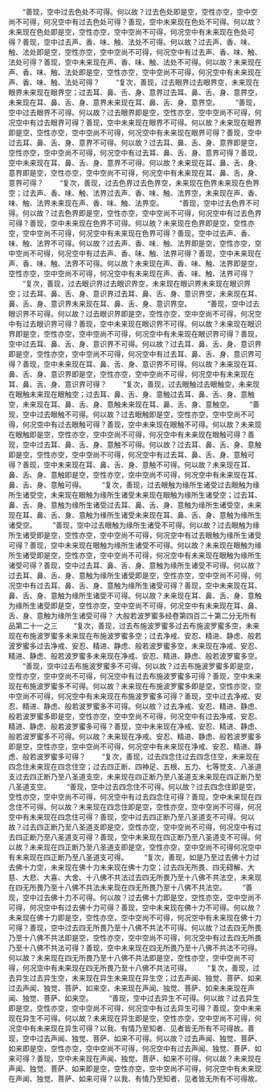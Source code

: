 <!-- { "loadSidebar": true } -->
　　“善现，空中过去色处不可得。何以故？过去色处即是空，空性亦空，空中空尚不可得，何况空中有过去色处可得？善现，空中未来现在色处不可得。何以故？未来现在色处即是空，空性亦空，空中空尚不可得，何况空中有未来现在色处可得？善现，空中过去声、香、味、触、法处不可得。何以故？过去声、香、味、触、法处即是空，空性亦空，空中空尚不可得，何况空中有过去声、香、味、触、法处可得？善现，空中未来现在声、香、味、触、法处不可得。何以故？未来现在声、香、味、触、法处即是空，空性亦空，空中空尚不可得，何况空中有未来现在声、香、味、触、法处可得？
　　“复次，善现，过去眼界过去眼界空，未来现在眼界未来现在眼界空；过去耳、鼻、舌、身、意界过去耳、鼻、舌、身、意界空，未来现在耳、鼻、舌、身、意界未来现在耳、鼻、舌、身、意界空。
　　“善现，空中过去眼界不可得。何以故？过去眼界即是空，空性亦空，空中空尚不可得，何况空中有过去眼界可得？善现，空中未来现在眼界不可得。何以故？未来现在眼界即是空，空性亦空，空中空尚不可得，何况空中有未来现在眼界可得？善现，空中过去耳、鼻、舌、身、意界不可得。何以故？过去耳、鼻、舌、身、意界即是空，空性亦空，空中空尚不可得，何况空中有过去耳、鼻、舌、身、意界可得？善现，空中未来现在耳、鼻、舌、身、意界不可得。何以故？未来现在耳、鼻、舌、身、意界即是空，空性亦空，空中空尚不可得，何况空中有未来现在耳、鼻、舌、身、意界可得？
　　“复次，善现，过去色界过去色界空，未来现在色界未来现在色界空；过去声、香、味、触、法界过去声、香、味、触、法界空，未来现在声、香、味、触、法界未来现在声、香、味、触、法界空。
　　“善现，空中过去色界不可得。何以故？过去色界即是空，空性亦空，空中空尚不可得，何况空中有过去色界可得？善现，空中未来现在色界不可得。何以故？未来现在色界即是空，空性亦空，空中空尚不可得，何况空中有未来现在色界可得？善现，空中过去声、香、味、触、法界不可得。何以故？过去声、香、味、触、法界即是空，空性亦空，空中空尚不可得，何况空中有过去声、香、味、触、法界可得？善现，空中未来现在声、香、味、触、法界不可得。何以故？未来现在声、香、味、触、法界即是空，空性亦空，空中空尚不可得，何况空中有未来现在声、香、味、触、法界可得？
　　“复次，善现，过去眼识界过去眼识界空，未来现在眼识界未来现在眼识界空；过去耳、鼻、舌、身、意识界过去耳、鼻、舌、身、意识界空，未来现在耳、鼻、舌、身、意识界未来现在耳、鼻、舌、身、意识界空。
　　“善现，空中过去眼识界不可得。何以故？过去眼识界即是空，空性亦空，空中空尚不可得，何况空中有过去眼识界可得？善现，空中未来现在眼识界不可得。何以故？未来现在眼识界即是空，空性亦空，空中空尚不可得，何况空中有未来现在眼识界可得？善现，空中过去耳、鼻、舌、身、意识界不可得。何以故？过去耳、鼻、舌、身、意识界即是空，空性亦空，空中空尚不可得，何况空中有过去耳、鼻、舌、身、意识界可得？善现，空中未来现在耳、鼻、舌、身、意识界不可得。何以故？未来现在耳、鼻、舌、身、意识界即是空，空性亦空，空中空尚不可得，何况空中有未来现在耳、鼻、舌、身、意识界可得？
　　“复次，善现，过去眼触过去眼触空，未来现在眼触未来现在眼触空；过去耳、鼻、舌、身、意触过去耳、鼻、舌、身、意触空，未来现在耳、鼻、舌、身、意触未来现在耳、鼻、舌、身、意触空。
　　“善现，空中过去眼触不可得。何以故？过去眼触即是空，空性亦空，空中空尚不可得，何况空中有过去眼触可得？善现，空中未来现在眼触不可得。何以故？未来现在眼触即是空，空性亦空，空中空尚不可得，何况空中有未来现在眼触可得？善现，空中过去耳、鼻、舌、身、意触不可得。何以故？过去耳、鼻、舌、身、意触即是空，空性亦空，空中空尚不可得，何况空中有过去耳、鼻、舌、身、意触可得？善现，空中未来现在耳、鼻、舌、身、意触不可得。何以故？未来现在耳、鼻、舌、身、意触即是空，空性亦空，空中空尚不可得，何况空中有未来现在耳、鼻、舌、身、意触可得。
　　“复次，善现，过去眼触为缘所生诸受过去眼触为缘所生诸受空，未来现在眼触为缘所生诸受未来现在眼触为缘所生诸受空；过去耳、鼻、舌、身、意触为缘所生诸受过去耳、鼻、舌、身、意触为缘所生诸受空，未来现在耳、鼻、舌、身、意触为缘所生诸受未来现在耳、鼻、舌、身、意触为缘所生诸受空。
　　“善现，空中过去眼触为缘所生诸受不可得。何以故？过去眼触为缘所生诸受即是空，空性亦空，空中空尚不可得，何况空中有过去眼触为缘所生诸受可得？善现，空中未来现在眼触为缘所生诸受不可得。何以故？未来现在眼触为缘所生诸受即是空，空性亦空，空中空尚不可得，何况空中有未来现在眼触为缘所生诸受可得？善现，空中过去耳、鼻、舌、身、意触为缘所生诸受不可得。何以故？过去耳、鼻、舌、身、意触为缘所生诸受即是空，空性亦空，空中空尚不可得，何况空中有过去耳、鼻、舌、身、意触为缘所生诸受可得？善现，空中未来现在耳、鼻、舌、身、意触为缘所生诸受不可得。何以故？未来现在耳、鼻、舌、身、意触为缘所生诸受即是空，空性亦空，空中空尚不可得，何况空中有未来现在耳、鼻、舌、身、意触为缘所生诸受可得？
大般若波罗蜜多经卷第四百二十第二分无所有品第二十一之三
　　“复次，善现，过去布施波罗蜜多过去布施波罗蜜多空，未来现在布施波罗蜜多未来现在布施波罗蜜多空；过去净戒、安忍、精进、静虑、般若波罗蜜多过去净戒、安忍、精进、静虑、般若波罗蜜多空，未来现在净戒、安忍、精进、静虑、般若波罗蜜多未来现在净戒、安忍、精进、静虑、般若波罗蜜多空。
　　“善现，空中过去布施波罗蜜多不可得。何以故？过去布施波罗蜜多即是空，空性亦空，空中空尚不可得，何况空中有过去布施波罗蜜多可得？善现，空中未来现在布施波罗蜜多不可得。何以故？未来现在布施波罗蜜多即是空，空性亦空，空中空尚不可得，何况空中有未来现在布施波罗蜜多可得？善现，空中过去净戒、安忍、精进、静虑、般若波罗蜜多不可得。何以故？过去净戒、安忍、精进、静虑、般若波罗蜜多即是空，空性亦空，空中空尚不可得，何况空中有过去净戒、安忍、精进、静虑、般若波罗蜜多可得？善现，空中未来现在净戒、安忍、精进、静虑、般若波罗蜜多不可得。何以故？未来现在净戒、安忍、精进、静虑、般若波罗蜜多即是空，空性亦空，空中空尚不可得，何况空中有未来现在净戒、安忍、精进、静虑、般若波罗蜜多可得？
　　“复次，善现，过去四念住过去四念住空，未来现在四念住未来现在四念住空；过去四正断、四神足、五根、五力、七等觉支、八圣道支过去四正断乃至八圣道支空，未来现在四正断乃至八圣道支未来现在四正断乃至八圣道支空。
　　“善现，空中过去四念住不可得。何以故？过去四念住即是空，空性亦空，空中空尚不可得，何况空中有过去四念住可得？善现，空中未来现在四念住不可得。何以故？未来现在四念住即是空，空性亦空，空中空尚不可得，何况空中有未来现在四念住可得？善现，空中过去四正断乃至八圣道支不可得。何以故？过去四正断乃至八圣道支即是空，空性亦空，空中空尚不可得，何况空中有过去四正断乃至八圣道支可得？善现，空中未来现在四正断乃至八圣道支不可得。何以故？未来现在四正断乃至八圣道支即是空，空性亦空，空中空尚不可得何况空中有未来现在四正断乃至八圣道支可得。
　　“复次，善现，如是乃至过去佛十力过去佛十力空，未来现在佛十力未来现在佛十力空；过去四无所畏、四无碍解、大慈、大悲、大喜、大舍、十八佛不共法过去四无所畏乃至十八佛不共法空，未来现在四无所畏乃至十八佛不共法未来现在四无所畏乃至十八佛不共法空。
　　“善现，空中过去佛十力不可得。何以故？过去佛十力即是空，空性亦空，空中空尚不可得，何况空中有过去佛十力可得？善现，空中未来现在佛十力不可得。何以故？未来现在佛十力即是空，空性亦空，空中空尚不可得，何况空中有未来现在佛十力可得？善现，空中过去四无所畏乃至十八佛不共法不可得。何以故？过去四无所畏乃至十八佛不共法即是空，空性亦空，空中空尚不可得，何况空中有过去四无所畏乃至十八佛不共法可得？善现，空中未来现在四无所畏乃至十八佛不共法不可得。何以故？未来现在四无所畏乃至十八佛不共法即是空，空性亦空，空中空尚不可得，何况空中有未来现在四无所畏乃至十八佛不共法可得。
　　“复次，善现，过去异生过去异生空，未来现在异生未来现在异生空；过去声闻、独觉、菩萨、如来过去声闻、独觉、菩萨、如来空，未来现在声闻、独觉、菩萨、如来未来现在声闻、独觉、菩萨、如来空。
　　“善现，空中过去异生不可得。何以故？过去异生即是空，空性亦空，空中空尚不可得，何况空中有过去异生可得？善现，空中未来现在异生不可得。何以故？未来现在异生即是空，空性亦空，空中空尚不可得，何况空中有未来现在异生可得？以我、有情乃至知者、见者皆无所有不可得故。善现，空中过去声闻、独觉、菩萨、如来不可得。何以故？过去声闻、独觉、菩萨、如来即是空，空性亦空，空中空尚不可得，何况空中有过去声闻、独觉、菩萨、如来可得？善现，空中未来现在声闻、独觉、菩萨、如来不可得。何以故？未来现在声闻、独觉、菩萨、如来即是空，空性亦空，空中空尚不可得，何况空中有未来现在声闻、独觉、菩萨、如来可得？以我、有情乃至知者、见者皆无所有不可得故。
